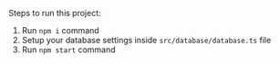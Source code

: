 Steps to run this project:

1. Run `npm i` command
2. Setup your database settings inside `src/database/database.ts` file
3. Run `npm start` command
